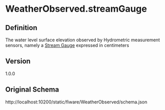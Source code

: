 # WeatherObserved.streamGauge

## Definition
The water level surface elevation observed by Hydrometric measurement sensors, namely a [Stream Gauge](https://en.wikipedia.org/wiki/Stream_gauge) expressed in centimeters

## Version
1.0.0

## Original Schema
http://localhost:10200/static/fiware/WeatherObserved/schema.json
